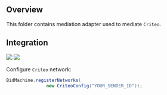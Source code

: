 ## Overview

This folder contains mediation adapter used to mediate `Criteo`.

## Integration

[<img src="https://img.shields.io/badge/Min%20SDK%20version-1.3.3-brightgreen">](https://github.com/bidmachine/BidMachine-Android-SDK)
[<img src="https://img.shields.io/badge/Network%20Adapter%20version-1.3.3.1-brightgreen">](https://artifactory.bidmachine.io/bidmachine/io/bidmachine/ads.networks.my_target/1.3.0.1/)

Configure `Criteo` network:

```java
BidMachine.registerNetworks(
               new CriteoConfig("YOUR_SENDER_ID"));
```
